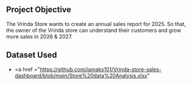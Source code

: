 ## Project Objective
The Vrinda Store wants to create an annual sales report for 2025. So that, the owner of the Vrinda store can understand their customers and grow more sales in 2026 & 2027.
## Dataset Used
- <a href ="https://github.com/iamaks101/Vrinda-store-sales-dashboard/blob/main/Store%20data%20Analysis.xlsx"
